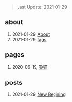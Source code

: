 > Last Update: 2021-01-29

## about
1. 2021-01-29, [About](about/me.md)
1. 2021-01-29, [tags](about/tags.md)
## pages
1. 2020-06-19, [吸猫](pages/吸猫.md)
## posts
1. 2021-01-29, [New Begining](posts/bookmarks.md)